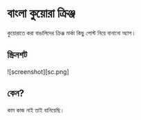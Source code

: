 # বাংলা কুয়োরা ক্রিঞ্জ


কুয়োরাতে করা বাঙালিদের ক্রিঞ্জ মার্কা কিছু পোস্ট নিয়ে বানানো অ্যাপ। 

## স্ক্রিনশট
![screenshot][sc.png]

## কেন? 
কাম কাজ নাই তাই বানিয়েছি। 
